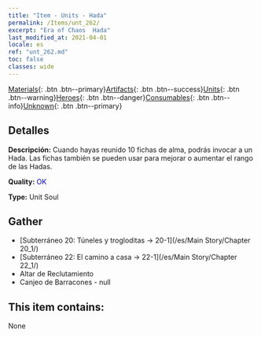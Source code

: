 ```yaml
---
title: "Item - Units - Hada"
permalink: /Items/unt_262/
excerpt: "Era of Chaos  Hada"
last_modified_at: 2021-04-01
locale: es
ref: "unt_262.md"
toc: false
classes: wide
---
```

 [Materials](/es/Items/){: .btn .btn--primary}[Artifacts](/es/Items/Artifacts/){: .btn .btn--success}[Units](/es/Items/Units/){: .btn .btn--warning}[Heroes](/es/Items/Heroes/){: .btn .btn--danger}[Consumables](/es/Items/Consumables/){: .btn .btn--info}[Unknown](/es/Items/Unknown/){: .btn .btn--primary}

## Detalles
 **Descripción:** Cuando hayas reunido 10 fichas de alma, podrás invocar a un Hada. Las fichas también se pueden usar para mejorar o aumentar el rango de las Hadas.

 **Quality:** <span style="color: #0000CD">OK</span>

 **Type:** Unit Soul

## Gather

*    [Subterráneo 20: Túneles y trogloditas -> 20-1](/es/Main Story/Chapter 20_1/) 
*    [Subterráneo 22: El camino a casa -> 22-1](/es/Main Story/Chapter 22_1/) 
*    Altar de Reclutamiento 
*    Canjeo de Barracones - null 

## This item contains:

  None

